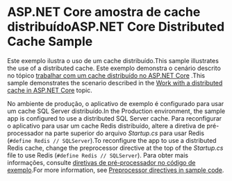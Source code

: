 # <a name="aspnet-core-distributed-cache-sample"></a><span data-ttu-id="562b8-101">ASP.NET Core amostra de cache distribuído</span><span class="sxs-lookup"><span data-stu-id="562b8-101">ASP.NET Core Distributed Cache Sample</span></span>

<span data-ttu-id="562b8-102">Este exemplo ilustra o uso de um cache distribuído.</span><span class="sxs-lookup"><span data-stu-id="562b8-102">This sample illustrates the use of a distributed cache.</span></span> <span data-ttu-id="562b8-103">Este exemplo demonstra o cenário descrito no tópico [trabalhar com um cache distribuído no ASP.NET Core](https://docs.microsoft.com/aspnet/core/performance/caching/distributed) .</span><span class="sxs-lookup"><span data-stu-id="562b8-103">This sample demonstrates the scenario described in the [Work with a distributed cache in ASP.NET Core](https://docs.microsoft.com/aspnet/core/performance/caching/distributed) topic.</span></span>

<span data-ttu-id="562b8-104">No ambiente de produção, o aplicativo de exemplo é configurado para usar um cache SQL Server distribuído.</span><span class="sxs-lookup"><span data-stu-id="562b8-104">In the Production environment, the sample app is configured to use a distributed SQL Server cache.</span></span> <span data-ttu-id="562b8-105">Para reconfigurar o aplicativo para usar um cache Redis distribuído, altere a diretiva de pré-processador na parte superior do arquivo *Startup.cs* para usar Redis (`#define Redis // SQLServer`).</span><span class="sxs-lookup"><span data-stu-id="562b8-105">To reconfigure the app to use a distributed Redis cache, change the preprocessor directive at the top of the *Startup.cs* file to use Redis (`#define Redis // SQLServer`).</span></span> <span data-ttu-id="562b8-106">Para obter mais informações, consulte [diretivas de pré-processador no código de exemplo](https://docs.microsoft.com/aspnet/core/#preprocessor-directives-in-sample-code).</span><span class="sxs-lookup"><span data-stu-id="562b8-106">For more information, see [Preprocessor directives in sample code](https://docs.microsoft.com/aspnet/core/#preprocessor-directives-in-sample-code).</span></span>
